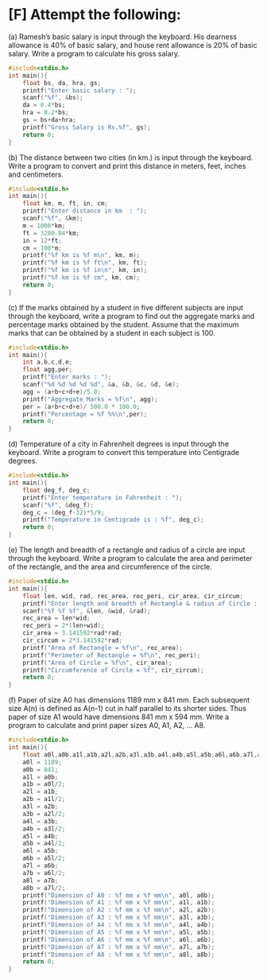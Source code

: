 # [F] Attempt the following:

(a) Ramesh’s basic salary is input through the keyboard. His dearness allowance is 40% of basic salary, and house rent allowance is 20% of basic salary. Write a program to calculate his gross salary.

```c
#include<stdio.h>
int main(){
    float bs, da, hra, gs;
    printf("Enter basic salary : ");
    scanf("%f", &bs);
    da = 0.4*bs;
    hra = 0.2*bs;
    gs = bs+da+hra;
    printf("Gross Salary is Rs.%f", gs);
    return 0;
}
```

(b) The distance between two cities (in km.) is input through the keyboard. Write a program to convert and print this distance in meters, feet, inches and centimeters.

```c
#include<stdio.h>
int main(){
    float km, m, ft, in, cm;
    printf("Enter distance in km  : ");
    scanf("%f", &km);
    m = 1000*km;
    ft = 3280.84*km;
    in = 12*ft;
    cm = 100*m;
    printf("%f km is %f m\n", km, m);
    printf("%f km is %f ft\n", km, ft);
    printf("%f km is %f in\n", km, in);
    printf("%f km is %f cm", km, cm);
    return 0;
}
```

(c) If the marks obtained by a student in five different subjects are input through the keyboard, write a program to find out the aggregate marks and percentage marks obtained by the student. Assume that the maximum marks that can be obtained by a student in each subject is 100.

```c
#include<stdio.h>
int main(){
    int a,b,c,d,e;
    float agg,per;
    printf("Enter marks : ");
    scanf("%d %d %d %d %d", &a, &b, &c, &d, &e);
    agg = (a+b+c+d+e)/5.0;
    printf("Aggregate Marks = %f\n", agg);
    per = (a+b+c+d+e)/ 500.0 * 100.0;
    printf("Percentage = %f %%\n",per);
    return 0;
}
```

(d) Temperature of a city in Fahrenheit degrees is input through the keyboard. Write a program to convert this temperature into Centigrade degrees.

```c
#include<stdio.h>
int main(){
    float deg_f, deg_c;
    printf("Enter temperature in Fahrenheit : ");
    scanf("%f", &deg_f);
    deg_c = (deg_f-32)*5/9;
    printf("Temperature in Centigrade is : %f", deg_c);
    return 0;
}
```

(e) The length and breadth of a rectangle and radius of a circle are input through the keyboard. Write a program to calculate the area and perimeter of the rectangle, and the area and circumference of the circle.

```c
#include<stdio.h>
int main(){
    float len, wid, rad, rec_area, rec_peri, cir_area, cir_circum;
    printf("Enter length and breadth of Rectangle & radius of Circle : ");
    scanf("%f %f %f", &len, &wid, &rad);
    rec_area = len*wid;
    rec_peri = 2*(len+wid);
    cir_area = 3.141592*rad*rad;
    cir_circum = 2*3.141592*rad;
    printf("Area of Rectangle = %f\n", rec_area);
    printf("Perimeter of Rectangle = %f\n", rec_peri);
    printf("Area of Circle = %f\n", cir_area);
    printf("Circumference of Circle = %f", cir_circum);
    return 0;
}
```

(f) Paper of size A0 has dimensions 1189 mm x 841 mm. Each subsequent size A(n) is defined as A(n-1) cut in half parallel to its shorter sides. Thus paper of size A1 would have dimensions 841 mm x 594 mm. Write a program to calculate and print paper sizes A0, A1, A2, … A8.

```c
#include<stdio.h>
int main(){
    float a0l,a0b,a1l,a1b,a2l,a2b,a3l,a3b,a4l,a4b,a5l,a5b,a6l,a6b,a7l,a7b,a8l,a8b;
    a0l = 1189;
    a0b = 841;
    a1l = a0b;
    a1b = a0l/2;
    a2l = a1b;
    a2b = a1l/2;
    a3l = a2b;
    a3b = a2l/2;
    a4l = a3b;
    a4b = a3l/2;
    a5l = a4b;
    a5b = a4l/2;
    a6l = a5b;
    a6b = a5l/2;
    a7l = a6b;
    a7b = a6l/2;
    a8l = a7b;
    a8b = a7l/2;
    printf("Dimension of A0 : %f mm x %f mm\n", a0l, a0b);
    printf("Dimension of A1 : %f mm x %f mm\n", a1l, a1b);
    printf("Dimension of A2 : %f mm x %f mm\n", a2l, a2b);
    printf("Dimension of A3 : %f mm x %f mm\n", a3l, a3b);
    printf("Dimension of A4 : %f mm x %f mm\n", a4l, a4b);
    printf("Dimension of A5 : %f mm x %f mm\n", a5l, a5b);
    printf("Dimension of A6 : %f mm x %f mm\n", a6l, a6b);
    printf("Dimension of A7 : %f mm x %f mm\n", a7l, a7b);
    printf("Dimension of A8 : %f mm x %f mm\n", a8l, a8b);
    return 0;
}
```
